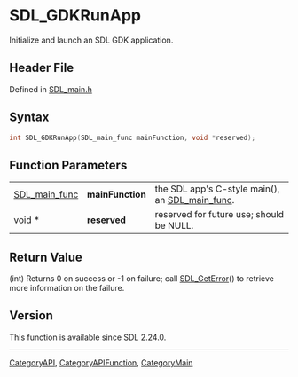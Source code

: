# SDL_GDKRunApp

Initialize and launch an SDL GDK application.

## Header File

Defined in [SDL_main.h](https://github.com/libsdl-org/SDL/blob/SDL2/include/SDL_main.h)

## Syntax

```c
int SDL_GDKRunApp(SDL_main_func mainFunction, void *reserved);
```

## Function Parameters

|                                |                  |                                                                  |
| ------------------------------ | ---------------- | ---------------------------------------------------------------- |
| [SDL_main_func](SDL_main_func) | **mainFunction** | the SDL app's C-style main(), an [SDL_main_func](SDL_main_func). |
| void *                         | **reserved**     | reserved for future use; should be NULL.                         |

## Return Value

(int) Returns 0 on success or -1 on failure; call
[SDL_GetError](SDL_GetError)() to retrieve more information on the failure.

## Version

This function is available since SDL 2.24.0.

----
[CategoryAPI](CategoryAPI), [CategoryAPIFunction](CategoryAPIFunction), [CategoryMain](CategoryMain)

